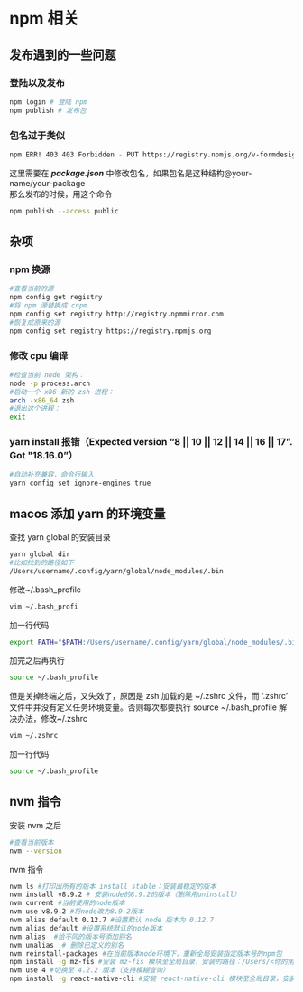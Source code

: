 # npm 相关

## 发布遇到的一些问题

### 登陆以及发布

```zsh
npm login # 登陆 npm
npm publish # 发布包
```

### 包名过于类似

```zsh
npm ERR! 403 403 Forbidden - PUT https://registry.npmjs.org/v-formdesigner - Package name too similar to existing package v-form-designer; try renaming your package to '@klaus_v_reinherz/v-formdesigner' and publishing with 'npm publish --access=public' instead
```

这里需要在 **_package.json_** 中修改包名，如果包名是这种结构@your-name/your-package<br>
那么发布的时候，用这个命令<br>

```zsh
npm publish --access public
```

## 杂项

### npm 换源

```zsh
#查看当前的源
npm config get registry
#将 npm 源替换成 cnpm
npm config set registry http://registry.npmmirror.com
#恢复成原来的源
npm config set registry https://registry.npmjs.org
```

### 修改 cpu 编译

```zsh
#检查当前 node 架构：
node -p process.arch
#启动一个 x86 新的 zsh 进程：
arch -x86_64 zsh
#退出这个进程：
exit
```

### yarn install 报错（Expected version “8 || 10 || 12 || 14 || 16 || 17”. Got "18.16.0”）

```zsh
#自动补充兼容，命令行输入
yarn config set ignore-engines true
```

## macos 添加 yarn 的环境变量

查找 yarn global 的安装目录

```zsh
yarn global dir
#比如找到的路径如下
/Users/username/.config/yarn/global/node_modules/.bin

```

修改~/.bash_profile

```zsh
vim ~/.bash_profi
```

加一行代码

```zsh
export PATH="$PATH:/Users/username/.config/yarn/global/node_modules/.bin"
```

加完之后再执行

```zsh
source ~/.bash_profile
```

但是关掉终端之后，又失效了，原因是 zsh 加载的是 ~/.zshrc 文件，而 ‘.zshrc’ 文件中并没有定义任务环境变量。否则每次都要执行 source ~/.bash_profile
解决办法，修改~/.zshrc

```zsh
vim ~/.zshrc
```

加一行代码

```zsh
source ~/.bash_profile
```

## nvm 指令

安装 nvm 之后

```zsh
#查看当前版本
nvm --version
```

nvm 指令

```zsh
nvm ls #打印出所有的版本 install stable：安装最稳定的版本
nvm install v8.9.2 # 安装node的8.9.2的版本（删除用uninstall）
nvm current #当前使用的node版本
nvm use v8.9.2 #将node改为8.9.2版本
nvm alias default 0.12.7 #设置默认 node 版本为 0.12.7
nvm alias default #设置系统默认的node版本
nvm alias  #给不同的版本号添加别名
nvm unalias  # 删除已定义的别名
nvm reinstall-packages #在当前版本node环境下，重新全局安装指定版本号的npm包
npm install -g mz-fis #安装 mz-fis 模块至全局目录，安装的路径：/Users/<你的用户名>/.nvm/versions/node/v0.12.7/lib/mz-fis
nvm use 4 #切换至 4.2.2 版本（支持模糊查询）
npm install -g react-native-cli #安装 react-native-cli 模块至全局目录，安装的路径：/Users/<你的用户名>/.nvm/versions/node/v4.2.2/lib/react-native-cli
```
